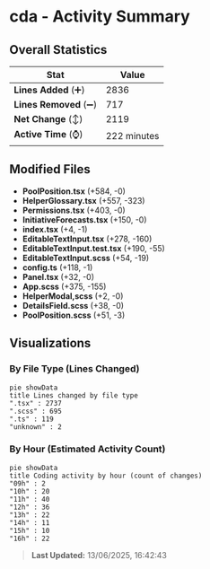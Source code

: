 # cda - Activity Summary 

## Overall Statistics

| Stat                   | Value                                                             |
| ---------------------- | ----------------------------------------------------------------- |
| **Lines Added** (➕)   | 2836                                          |
| **Lines Removed** (➖) | 717                                        |
| **Net Change** (↕)    | 2119                |
| **Active Time** (⌚)   | 222 minutes |


## Modified Files
- **PoolPosition.tsx** (+584, -0)
- **HelperGlossary.tsx** (+557, -323)
- **Permissions.tsx** (+403, -0)
- **InitiativeForecasts.tsx** (+150, -0)
- **index.tsx** (+4, -1)
- **EditableTextInput.tsx** (+278, -160)
- **EditableTextInput.test.tsx** (+190, -55)
- **EditableTextInput.scss** (+54, -19)
- **config.ts** (+118, -1)
- **Panel.tsx** (+32, -0)
- **App.scss** (+375, -155)
- **HelperModal,scss** (+2, -0)
- **DetailsField.scss** (+38, -0)
- **PoolPosition.scss** (+51, -3)

## Visualizations

### By File Type (Lines Changed)

```mermaid
pie showData
title Lines changed by file type
".tsx" : 2737
".scss" : 695
".ts" : 119
"unknown" : 2
```

### By Hour (Estimated Activity Count)

```mermaid
pie showData
title Coding activity by hour (count of changes)
"09h" : 2
"10h" : 20
"11h" : 40
"12h" : 36
"13h" : 22
"14h" : 11
"15h" : 10
"16h" : 22
```


> **Last Updated:** 13/06/2025, 16:42:43